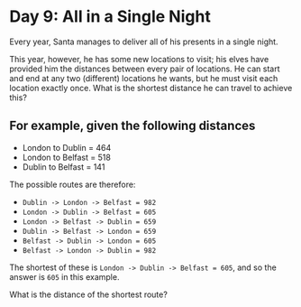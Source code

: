 # Day 9: All in a Single Night

Every year, Santa manages to deliver all of his presents in a single night.

This year, however, he has some new locations to visit; his elves have provided him the distances between every pair of locations. He can start and end at any two (different) locations he wants, but he must visit each location exactly once. What is the shortest distance he can travel to achieve this?

## For example, given the following distances

* London to Dublin = 464
* London to Belfast = 518
* Dublin to Belfast = 141

The possible routes are therefore:

* `Dublin -> London -> Belfast = 982`
* `London -> Dublin -> Belfast = 605`
* `London -> Belfast -> Dublin = 659`
* `Dublin -> Belfast -> London = 659`
* `Belfast -> Dublin -> London = 605`
* `Belfast -> London -> Dublin = 982`

The shortest of these is `London -> Dublin -> Belfast = 605`, and so the answer is `605` in this example.

What is the distance of the shortest route?
